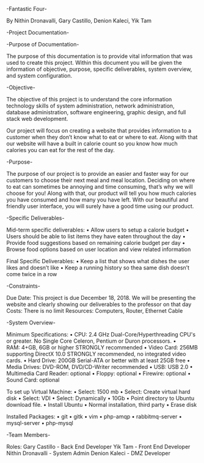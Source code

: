 -Fantastic Four-

By Nithin Dronavalli, Gary Castillo, Denion Kaleci, Yik Tam

-Project Documentation-

-Purpose of Documentation-

The purpose of this documentation is to provide vital information that was used to create this project. Within this document you will be given the information of objective, purpose, specific deliverables, system overview, and system configuration.

-Objective-

The objective of this project is to understand the core information technology skills of system administration, network administration, database administration, software engineering, graphic design, and full stack web development.  

Our project will focus on creating a website that provides information to a customer when they don’t know what to eat or where to eat. Along with that our website will have a built in calorie count so you know how much calories you can eat for the rest of the day.

-Purpose-

The purpose of our project is to provide an easier and faster way for our customers to choose their next meal and meal location. Deciding on where to eat can sometimes be annoying and time consuming, that’s why we will choose for you! Along with that, our product will tell you how much calories you have consumed and how many you have left. With our beautiful and friendly user interface, you will surely have a good time using our product. 

-Specific Deliverables-

Mid-term specific deliverables:
•	Allow users to setup a calorie budget
•	Users should be able to list items they have eaten throughout the day
•	Provide food suggestions based on remaining calorie budget per day
•	Browse food options based on user location and view related information


Final Specific Deliverables:
•	Keep a list that shows what dishes the user likes and doesn’t like
•	Keep a running history so thea same dish doesn’t come twice in a row


-Constraints-

Due Date: This project is due December 18, 2018. We will be presenting the website and clearly showing our deliverables to the professor on that day
Costs: There is no limit
Resources: Computers, Router, Ethernet Cable

-System Overview-

Minimum Specifications:
•	CPU: 2.4 GHz Dual-Core/Hyperthreading CPU's or greater. No Single Core Celeron, Pentium or Duron processors.
•	RAM: 4+GB, 6GB or higher STRONGLY recommended
•	Video Card: 256MB supporting DirectX 10.0 STRONGLY recommended, no integrated video cards.
•	Hard Drive: 200GB Serial-ATA or better with at least 25GB free
•	Media Drives: DVD-ROM, DVD/CD-Writer recommended
•	USB: USB 2.0
•	Multimedia Card Reader: optional
•	Floppy: optional
•	Firewire: optional
•	Sound Card: optional

To set up Virtual Machine:
•	Select: 1500 mb
•	Select: Create virtual hard disk
•	Select: VDI
•	Select: Dynamically
•	10Gb
•	Point directory to Ubuntu download file.
•	Install Ubuntu
•	Normal installation, third party
•	Erase disk

Installed Packages:
•	git
•	gitk
•	vim
•	php-amqp
•	rabbitmq-server
•	mysql-server
•	php-mysql


-Team Members-


Roles:
Gary Castillo - Back End Developer
Yik Tam - Front End Developer
Nithin Dronavalli - System Admin
Denion Kaleci - DMZ Developer









